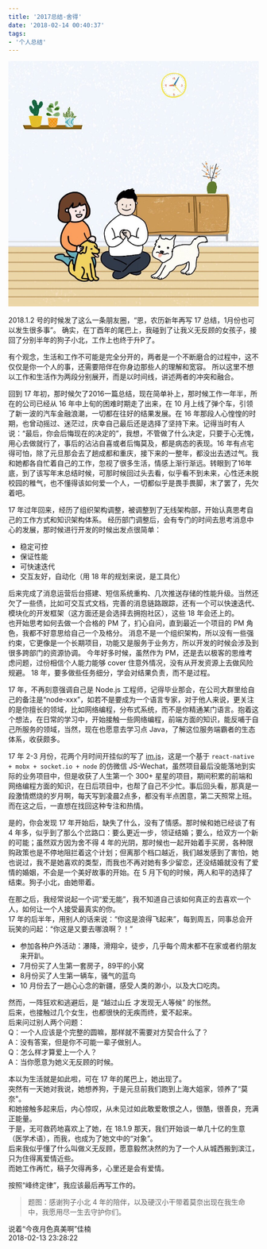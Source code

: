 ```yaml
---
title: '2017总结-舍得'
date: '2018-02-14 00:40:37'
tags:
- '个人总结'
---
```


![题图](../images/2018-we.jpg)

2018.1.2 号的时候发了这么一条朋友圈，“恩，农历新年再写 17 总结，1月份也可以发生很多事”。
确实，在丁酉年的尾巴上，我碰到了让我义无反顾的女孩子，接回了分别半年的狗子小北，工作上也终于升P了。

有个观念，生活和工作不可能是完全分开的，两者是一个不断磨合的过程中，这不仅仅是你一个人的事，还需要陪伴在你身边那些人的理解和宽容。
所以这里不想以工作和生活作为两段分别展开，而是以时间线，讲述两者的冲突和融合。

回到 17 年初，那时候欠了2016一篇总结，现在简单补上，那时候工作一年半，所在的公司已经从 16 年中上旬的困难时期走了出来，在 10 月上线了弹个车，引领了新一波的汽车金融浪潮，一切都在往好的结果发展。在 16 年那段人心惶惶的时期，也曾动摇过、迷茫过，庆幸自己最后还是选择了坚持下来。记得当时有人说：“最后，你会后悔现在的决定的”，我想，不管做了什么决定，只要于心无愧，用心去做就行了，事后的沾沾自喜或者后悔莫及，都是病态的表现。16 年有点宅得可怕，除了元旦那会去了趟成都和重庆，接下来的一整年，都没出去透过气。我和她都各自忙着自己的工作，忽视了很多生活，情感上渐行渐远。转眼到了16年底，到了该写年末总结时候，可那时候回过头去看，似乎看不到未来，心性还未脱校园的稚气，也不懂得该如何爱一个人，一切都似乎是畏手畏脚，末了罢了，先欠着吧。

17 年过年回来，经历了组织架构调整，被调整到了无线架构部，开始认真思考自己的工作方式和知识架构体系。
经历部门调整后，会有专门的时间去思考消息中心的发展，那时候进行开发的时候出发点很简单：

* 稳定可控
* 保证性能
* 可快速迭代
* 交互友好，自动化（用 18 年的规划来说，是工具化）

后来完成了消息运营后台搭建、短信系统重构、几次推送存储的性能升级。当然还欠了一些债，比如可交互式文档，完善的消息链路跟踪，还有一个可以快速迭代、模块化的开发框架（这方面还是会选择去拥抱社区），这些 18 年会还上的。  
也开始思考如何去做一个合格的 PM 了，扪心自问，直到最近一个项目的 PM 角色，我都不好意思给自己一个及格分。
消息不是一个组织架构，所以没有一些强约束，它更像是一个长期项目，功能又是服务于业务方，所以开发的时候会涉及到很多跨部门的资源协调。
今年好多时候，虽然作为 PM，还是去以极客的思维考虑问题，过份相信个人能力能够 cover 住意外情况，没有从开发资源上去做风险规避。
18 年，要多做些任务细分，学会对结果负责，而不是过程。

17 年，不再刻意强调自己是 Node.js 工程师，记得毕业那会，在公司大群里给自己的备注是“node-xxx”，如若不是要成为一个语言专家，对于他人来说，更关注的是你擅长的领域，比如网络编程，分布式系统，而不是你精通某门语言。抱着这个想法，在日常的学习中，开始接触一些网络编程，前端方面的知识，能反哺于自己所服务的领域，当然，现在也愿意去学习点 Java，了解这位服务端霸者的生态体系，收获颇多。

17 年 2-3 月份，花两个月时间开挂似的写了 [im.js](https://github.com/im-js/im.js)，这是一个基于 `react-native + mobx + socket.io + node` 的仿微信 JS-Wechat，虽然项目最后没能落地到实际的业务项目中，但是收获了人生第一个 300+ 星星的项目，期间积累的前端和网络编程方面的知识，在日后项目中，也帮了自己不少忙。事后回头看，那真是一段激情燃烧的岁月啊，每天写到凌晨2点多，都没有半点困意，第二天照常上班。而在这之后，一直想在找回这种专注和热情。

是的，你会发现 17 年开始后，缺失了什么，没有了情感。那时候和她已经谈了有 4 年多，似乎到了那么个岔路口：要么更近一步，领证结婚；要么，给双方一个新的可能；虽然双方因为舍不得 4 年的光阴，那时候也一起开始着手买房，各种限购政策也是不停地阻拦着这个计划；但离那个档口越近，我们越发感到了害怕，她也说过，我不是她喜欢的类型，而我也不再对她有多少留恋，还没结婚就没有了爱情的婚姻，不会是一个美好故事的开始。在 5 月下旬的时候，两人和平的选择了结束。狗子小北，由她带着。

在那之后，我经常说起一个词“爱无能”，我不知道自己该如何真正的去喜欢一个人，如何让一个人接受最真实的你。  
17 年的后半年，用别人的话来说：“你这是浪得飞起来”，每到周五，同事总会开玩笑的问起：“你这是又要去哪浪啊？！”

* 参加各种户外活动：瀑降，滑翔伞，徒步，几乎每个周末都不在家或者约朋友来开趴。
* 7月份买了人生第一套房子，89平的小窝
* 8月份买了人生第一辆车，骚气的蓝鸟
* 10 月份去了一趟心心念的新疆，感受人类的渺小，以及大口吃肉。

然而，一阵狂欢和逃避后，是 “越过山丘 才发现无人等候” 的怅然。  
后来，也接触过几个女生，也都很快的无疾而终，爱不起来。  
后来问过别人两个问题：  
Q：一个人应该是个完整的圆嘛，那样就不需要对方契合什么了？  
A：没有答案，但是你不可能一辈子做别人。  
Q：怎么样才算爱上一个人？  
A：当你愿意为她义无反顾的时候。  

本以为生活就是如此啦，可在 17 年的尾巴上，她出现了。  
突然有一天她对我说，她想养狗，于是元旦前我们跑到上海大姐家，领养了“莫奈"。  
和她接触多起来后，内心惊叹，从未见过如此敢爱敢恨之人，很酷，很善良，充满正能量。  
于是，无可救药地喜欢上了她，在 18.1.9 那天，我们开始谈一单几十亿的生意（医学术语），而我，也成为了她文中的“对象”。  
后来我似乎懂了什么叫做义无反顾，愿意毅然决然的为了一个人从城西搬到滨江，只为住得离爱情近些。  
而她工作再忙，稿子欠得再多，心里还是会有爱情。

按照“峰终定律”，我应该最后再写工作的。

>题图：感谢狗子小北 4 年的陪伴，以及硬汉小干带着莫奈出现在我生命中，我愿用尽一生去守护你们。

说着“今夜月色真美啊”佳楠  
2018-02-13 23:28:22